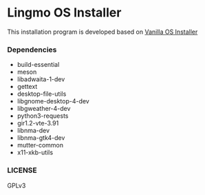 # Lingmo OS Installer
This installation program is developed based on [Vanilla OS Installer](https://github.com/Vanilla-OS/vanilla-installer)

### Dependencies

- build-essential
- meson
- libadwaita-1-dev
- gettext
- desktop-file-utils
- libgnome-desktop-4-dev
- libgweather-4-dev
- python3-requests
- gir1.2-vte-3.91
- libnma-dev
- libnma-gtk4-dev
- mutter-common
- x11-xkb-utils

### LICENSE
GPLv3